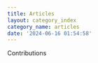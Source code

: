 ```yaml
---
title: Articles
layout: category_index
category_name: articles
date: '2024-06-16 01:54:58'
---
```


Contributions